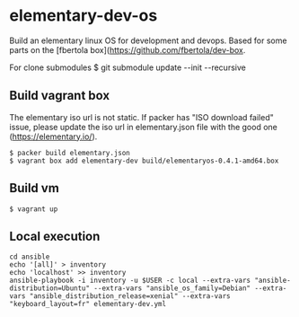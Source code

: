 # elementary-dev-os

Build an elementary linux OS for development and devops.
Based for some parts on the [fbertola box](https://github.com/fbertola/dev-box.

For clone submodules
$ git submodule update --init --recursive

## Build vagrant box

The elementary iso url is not static.
If packer has "ISO download failed" issue, please update the iso url in elementary.json file with the good one (https://elementary.io/).

```
$ packer build elementary.json
$ vagrant box add elementary-dev build/elementaryos-0.4.1-amd64.box
```

## Build vm

```
$ vagrant up
```

## Local execution

```
cd ansible
echo '[all]' > inventory
echo 'localhost' >> inventory
ansible-playbook -i inventory -u $USER -c local --extra-vars "ansible-distribution=Ubuntu" --extra-vars "ansible_os_family=Debian" --extra-vars "ansible_distribution_release=xenial" --extra-vars "keyboard_layout=fr" elementary-dev.yml
```

